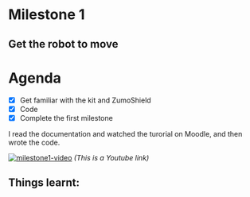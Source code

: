 # Milestone 1
## Get the robot to move

# Agenda
- [x] Get familiar with the kit and ZumoShield
- [x] Code 
- [x] Complete the first milestone

I read the documentation and watched the turorial on Moodle, and then wrote the code.

[![milestone1-video](http://img.youtube.com/vi/U18bfA6zWbI/0.jpg)](https://www.youtube.com/watch?v=U18bfA6zWbI)
*(This is a Youtube link)*  

Things learnt:
- 
